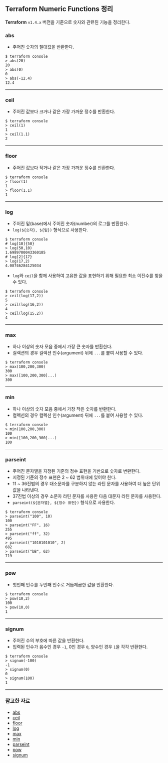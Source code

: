 ## Terraform Numeric Functions 정리

**Terraform** `v1.4.x` 버전을 기준으로 숫자와 관련된 기능을 정리한다.

### abs

- 주어진 숫자의 절대값을 반환한다.

```shell
$ terraform console
> abs(20)
20
> abs(0)
0
> abs(-12.4)
12.4
```

---

### ceil

- 주어진 값보다 크거나 같은 가장 가까운 정수를 반환한다.

```shell
$ terraform console
> ceil(1)
1
> ceil(1.1)
2
```

---

### floor

- 주어진 값보다 작거나 같은 가장 가까운 정수를 반환한다.

```shell
$ terraform console
> floor(1)
1
> floor(1.1)
1
```

---

### log

- 주어진 밑(base)에서 주어진 숫자(number)의 로그를 반환한다.
- `log(${숫자}, ${밑})` 형식으로 사용한다.

```shell
$ terraform console
# log[10]{50}
> log(50,10)
1.6989700043360185
# log[2]{17}
> log(17,2)
4.08746284125034
```

- `log`와 `ceil`을 함께 사용하여 고유한 값을 표현하기 위해 필요한 최소 이진수를 찾을 수 있다.

```shell
$ terraform console
> ceil(log(17,2))
5
> ceil(log(16,2))
4
> ceil(log(15,2))
4
```

---

### max

- 하나 이상의 숫자 모음 중에서 가장 큰 숫자를 반환한다.
- 컬렉션의 경우 컬렉션 인수(argument) 뒤에 `...`를 붙여 사용할 수 있다.

```shell
$ terraform console
> max(100,200,300)
300
> max([100,200,300]...)
300
```

---

### min

- 하나 이상의 숫자 모음 중에서 가장 작은 숫자를 반환한다.
- 컬렉션의 경우 컬렉션 인수(argument) 뒤에 `...`를 붙여 사용할 수 있다.

```shell
$ terraform console
> min(100,200,300)
100
> min([100,200,300]...)
100
```

---

### parseint

- 주어진 문자열을 지정된 기준의 정수 표현을 기반으로 숫자로 변환한다.
- 지정된 기준의 정수 표현은 2 ~ 62 범위내에 있어야 한다.
- 11 ~ 36진법의 경우 대소문자를 구분하지 않는 라틴 문자를 사용하여 더 높은 단위 값을 나타낸다.
- 37진법 이상의 경우 소문자 라틴 문자를 사용한 다음 대문자 라틴 문자를 사용한다.
- `parseint(${문자열}, ${정수 표현})` 형식으로 사용한다.

```shell
$ terraform console
> parseint("100", 10)
100
> parseint("FF", 16)
255
> parseint("ff", 32)
495
> parseint("1010101010", 2)
682
> parseint("bB", 62)
719
```

---

### pow

- 첫번째 인수를 두번째 인수로 거듭제곱한 값을 반환한다.

```shell
$ terraform console
> pow(10,2)
100
> pow(10,0)
1
```

---

### signum

- 주어진 수의 부호에 따른 값을 반환한다.
- 입력된 인수가 음수인 경우 `-1`, 0인 경우 `0`, 양수인 경우 `1`을 각각 반환한다.

```shell
$ terraform console
> signum(-100)
-1
> signum(0)
0
> signum(100)
1
```

---

### 참고한 자료

- [abs](https://developer.hashicorp.com/terraform/language/functions/abs)
- [ceil](https://developer.hashicorp.com/terraform/language/functions/ceil)
- [floor](https://developer.hashicorp.com/terraform/language/functions/floor)
- [log](https://developer.hashicorp.com/terraform/language/functions/log)
- [max](https://developer.hashicorp.com/terraform/language/functions/max)
- [min](https://developer.hashicorp.com/terraform/language/functions/min)
- [parseint](https://developer.hashicorp.com/terraform/language/functions/parseint)
- [pow](https://developer.hashicorp.com/terraform/language/functions/pow)
- [signum](https://developer.hashicorp.com/terraform/language/functions/signum)